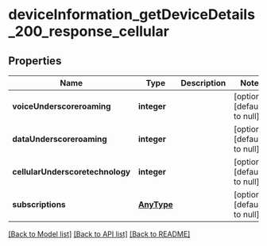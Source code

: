 # deviceInformation_getDeviceDetails_200_response_cellular

## Properties
Name | Type | Description | Notes
------------ | ------------- | ------------- | -------------
**voiceUnderscoreroaming** | **integer** |  | [optional] [default to null]
**dataUnderscoreroaming** | **integer** |  | [optional] [default to null]
**cellularUnderscoretechnology** | **integer** |  | [optional] [default to null]
**subscriptions** | [**AnyType**](.md) |  | [optional] [default to null]

[[Back to Model list]](../README.md#documentation-for-models) [[Back to API list]](../README.md#documentation-for-api-endpoints) [[Back to README]](../README.md)


